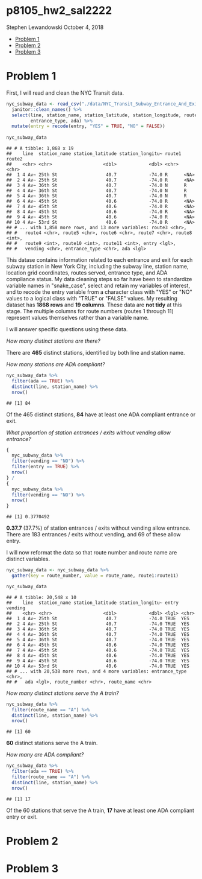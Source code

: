 p8105\_hw2\_sal2222
================
Stephen Lewandowski
October 4, 2018

-   [Problem 1](#problem-1)
-   [Problem 2](#problem-2)
-   [Problem 3](#problem-3)

Problem 1
=========

First, I will read and clean the NYC Transit data.

``` r
nyc_subway_data <- read_csv("./data/NYC_Transit_Subway_Entrance_And_Exit_Data.csv") %>% 
  janitor::clean_names() %>%
  select(line, station_name, station_latitude, station_longitude, route1:route11, entry, vending, 
         entrance_type, ada) %>% 
  mutate(entry = recode(entry, "YES" = TRUE, "NO" = FALSE)) 
 
nyc_subway_data
```

    ## # A tibble: 1,868 x 19
    ##    line  station_name station_latitude station_longitu~ route1 route2
    ##    <chr> <chr>                   <dbl>            <dbl> <chr>  <chr> 
    ##  1 4 Av~ 25th St                  40.7            -74.0 R      <NA>  
    ##  2 4 Av~ 25th St                  40.7            -74.0 R      <NA>  
    ##  3 4 Av~ 36th St                  40.7            -74.0 N      R     
    ##  4 4 Av~ 36th St                  40.7            -74.0 N      R     
    ##  5 4 Av~ 36th St                  40.7            -74.0 N      R     
    ##  6 4 Av~ 45th St                  40.6            -74.0 R      <NA>  
    ##  7 4 Av~ 45th St                  40.6            -74.0 R      <NA>  
    ##  8 4 Av~ 45th St                  40.6            -74.0 R      <NA>  
    ##  9 4 Av~ 45th St                  40.6            -74.0 R      <NA>  
    ## 10 4 Av~ 53rd St                  40.6            -74.0 R      <NA>  
    ## # ... with 1,858 more rows, and 13 more variables: route3 <chr>,
    ## #   route4 <chr>, route5 <chr>, route6 <chr>, route7 <chr>, route8 <int>,
    ## #   route9 <int>, route10 <int>, route11 <int>, entry <lgl>,
    ## #   vending <chr>, entrance_type <chr>, ada <lgl>

This datase contains information related to each entrance and exit for each subway station in New York City, including the subway line, station name, location grid coordinates, routes served, entrance type, and ADA compliance status. My data cleaning steps so far have been to standardize variable names in "snake\_case", select and retain my variables of interest, and to recode the entry variable from a character class with "YES" or "NO" values to a logical class with "TRUE" or "FALSE" values. My resulting dataset has **1868 rows** and **19 columns**. These data are **not tidy** at this stage. The multiple columns for route numbers (routes 1 through 11) represent values themselves rather than a variable name.

I will answer specific questions using these data.

*How many distinct stations are there?*

There are **465** distinct stations, identified by both line and station name.

*How many stations are ADA compliant?*

``` r
nyc_subway_data %>% 
  filter(ada == TRUE) %>% 
  distinct(line, station_name) %>% 
  nrow()
```

    ## [1] 84

Of the 465 distinct stations, **84** have at least one ADA compliant entrance or exit.

*What proportion of station entrances / exits without vending allow entrance?*

``` r
{
  nyc_subway_data %>% 
  filter(vending == "NO") %>%
  filter(entry == TRUE) %>%  
  nrow()
} /
{
  nyc_subway_data %>% 
  filter(vending == "NO") %>%
  nrow()
}
```

    ## [1] 0.3770492

**0.37.7** (37.7%) of station entrances / exits without vending allow entrance. There are 183 entrances / exits without vending, and 69 of these allow entry.

I will now reformat the data so that route number and route name are distinct variables.

``` r
nyc_subway_data <- nyc_subway_data %>% 
  gather(key = route_number, value = route_name, route1:route11) 

nyc_subway_data
```

    ## # A tibble: 20,548 x 10
    ##    line  station_name station_latitude station_longitu~ entry vending
    ##    <chr> <chr>                   <dbl>            <dbl> <lgl> <chr>  
    ##  1 4 Av~ 25th St                  40.7            -74.0 TRUE  YES    
    ##  2 4 Av~ 25th St                  40.7            -74.0 TRUE  YES    
    ##  3 4 Av~ 36th St                  40.7            -74.0 TRUE  YES    
    ##  4 4 Av~ 36th St                  40.7            -74.0 TRUE  YES    
    ##  5 4 Av~ 36th St                  40.7            -74.0 TRUE  YES    
    ##  6 4 Av~ 45th St                  40.6            -74.0 TRUE  YES    
    ##  7 4 Av~ 45th St                  40.6            -74.0 TRUE  YES    
    ##  8 4 Av~ 45th St                  40.6            -74.0 TRUE  YES    
    ##  9 4 Av~ 45th St                  40.6            -74.0 TRUE  YES    
    ## 10 4 Av~ 53rd St                  40.6            -74.0 TRUE  YES    
    ## # ... with 20,538 more rows, and 4 more variables: entrance_type <chr>,
    ## #   ada <lgl>, route_number <chr>, route_name <chr>

*How many distinct stations serve the A train?*

``` r
nyc_subway_data %>% 
  filter(route_name == "A") %>% 
  distinct(line, station_name) %>% 
  nrow()
```

    ## [1] 60

**60** distinct stations serve the A train.

*How many are ADA compliant?*

``` r
nyc_subway_data %>% 
  filter(ada == TRUE) %>%  
  filter(route_name == "A") %>% 
  distinct(line, station_name) %>% 
  nrow()
```

    ## [1] 17

Of the 60 stations that serve the A train, **17** have at least one ADA compliant entry or exit.

Problem 2
=========

Problem 3
=========
